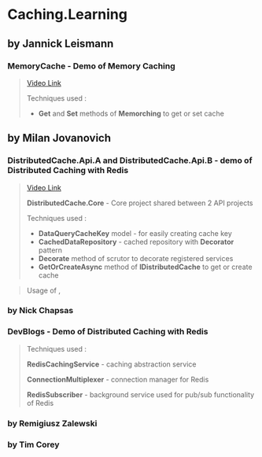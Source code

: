 # Caching.Learning

## by Jannick Leismann

### **MemoryCache** - Demo of **Memory Caching** 

> [Video Link](https://www.youtube.com/watch?v=MSUTojuUEX4&)
>
> Techniques used :
> * **Get** and **Set** methods of **Memorching** to get or set cache

## by Milan Jovanovich

### **DistributedCache.Api.A** and **DistributedCache.Api.B** - demo of **Distributed Caching** with **Redis**
> [Video Link](https://www.youtube.com/watch?v=i_3I6XLAOt0)
>
> **DistributedCache.Core** - Core project shared between 2 API projects
>
> Techniques used : 
> * **DataQueryCacheKey** model - for easily creating cache key
> * **CachedDataRepository** - cached repository with **Decorator** pattern
> * **Decorate** method of scrutor to decorate registered services
> * **GetOrCreateAsync** method of **IDistributedCache** to get or create cache

> Usage of , 

### by Nick Chapsas

### **DevBlogs** - Demo of **Distributed Caching** with **Redis** 
> Techniques used :
> 
> **RedisCachingService** - caching abstraction service
> 
> **ConnectionMultiplexer** - connection manager for Redis
>
> **RedisSubscriber** - background service used for pub/sub functionality of Redis



### by Remigiusz Zalewski

### by Tim Corey
